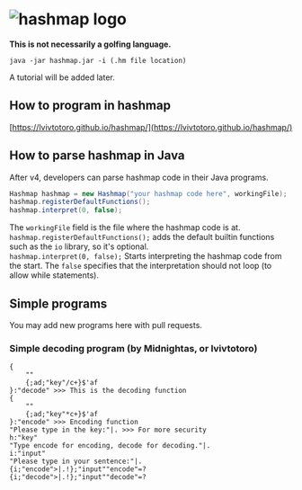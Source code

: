 # ![hashmap logo](http://i.imgur.com/UF0ULuT.png)
**This is not necessarily a golfing language.**

    java -jar hashmap.jar -i (.hm file location)

A tutorial will be added later.

## How to program in hashmap

[https://lvivtotoro.github.io/hashmap/](https://lvivtotoro.github.io/hashmap/)

## How to parse hashmap in Java
After v4, developers can parse hashmap code in their Java programs.

```java
Hashmap hashmap = new Hashmap("your hashmap code here", workingFile);
hashmap.registerDefaultFunctions();
hashmap.interpret(0, false);
```
The `workingFile` field is the file where the hashmap code is at.  
`hashmap.registerDefaultFunctions();` adds the default builtin functions such as the `io` library, so it's optional.  
`hashmap.interpret(0, false);` Starts interpreting the hashmap code from the start. The `false` specifies that the interpretation should not loop (to allow while statements).

## Simple programs
You may add new programs here with pull requests.

### Simple decoding program (by Midnightas, or lvivtotoro)

    {
    	""
    	{;ad;"key"/c+}$'af
    }:"decode" >>> This is the decoding function
    {
    	""
    	{;ad;"key"*c+}$'af
    }:"encode" >>> Encoding function
    "Please type in the key:"|. >>> For more security
    h:"key"
    "Type encode for encoding, decode for decoding."|.
    i:"input"
    "Please type in your sentence:"|.
    {i;"encode">|.!};"input""encode"=?
    {i;"decode">|.!};"input""decode"=?
